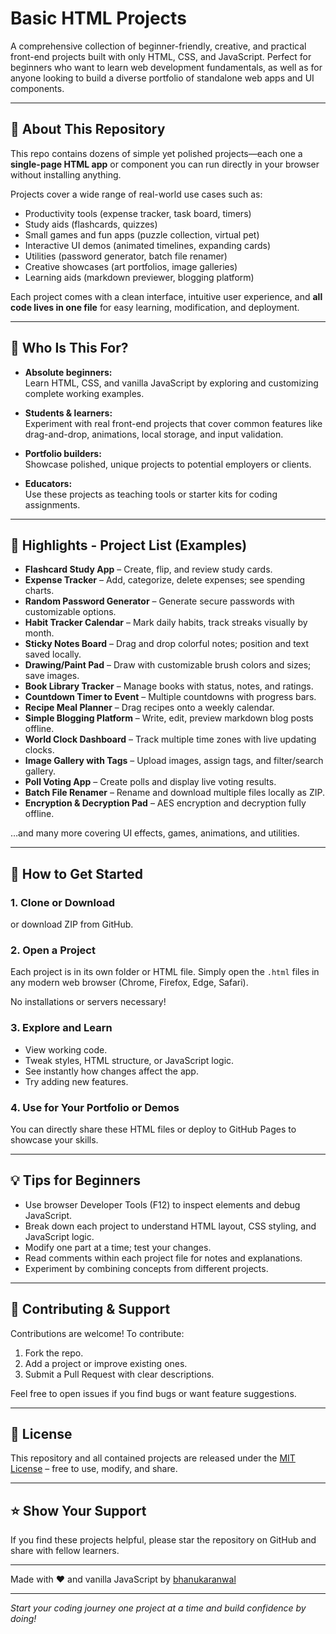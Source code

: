 # Basic HTML Projects

A comprehensive collection of beginner-friendly, creative, and practical front-end projects built with only HTML, CSS, and JavaScript. Perfect for beginners who want to learn web development fundamentals, as well as for anyone looking to build a diverse portfolio of standalone web apps and UI components.

---

## 🚀 About This Repository

This repo contains dozens of simple yet polished projects—each one a **single-page HTML app** or component you can run directly in your browser without installing anything.

Projects cover a wide range of real-world use cases such as:

- Productivity tools (expense tracker, task board, timers)
- Study aids (flashcards, quizzes)
- Small games and fun apps (puzzle collection, virtual pet)
- Interactive UI demos (animated timelines, expanding cards)
- Utilities (password generator, batch file renamer)
- Creative showcases (art portfolios, image galleries)
- Learning aids (markdown previewer, blogging platform)

Each project comes with a clean interface, intuitive user experience, and **all code lives in one file** for easy learning, modification, and deployment.

---

## 🎯 Who Is This For?

- **Absolute beginners:**  
  Learn HTML, CSS, and vanilla JavaScript by exploring and customizing complete working examples.

- **Students & learners:**  
  Experiment with real front-end projects that cover common features like drag-and-drop, animations, local storage, and input validation.

- **Portfolio builders:**  
  Showcase polished, unique projects to potential employers or clients.

- **Educators:**  
  Use these projects as teaching tools or starter kits for coding assignments.

---

## 📂 Highlights - Project List (Examples)

- **Flashcard Study App** – Create, flip, and review study cards.  
- **Expense Tracker** – Add, categorize, delete expenses; see spending charts.  
- **Random Password Generator** – Generate secure passwords with customizable options.  
- **Habit Tracker Calendar** – Mark daily habits, track streaks visually by month.  
- **Sticky Notes Board** – Drag and drop colorful notes; position and text saved locally.  
- **Drawing/Paint Pad** – Draw with customizable brush colors and sizes; save images.  
- **Book Library Tracker** – Manage books with status, notes, and ratings.  
- **Countdown Timer to Event** – Multiple countdowns with progress bars.  
- **Recipe Meal Planner** – Drag recipes onto a weekly calendar.  
- **Simple Blogging Platform** – Write, edit, preview markdown blog posts offline.  
- **World Clock Dashboard** – Track multiple time zones with live updating clocks.  
- **Image Gallery with Tags** – Upload images, assign tags, and filter/search gallery.  
- **Poll Voting App** – Create polls and display live voting results.  
- **Batch File Renamer** – Rename and download multiple files locally as ZIP.  
- **Encryption & Decryption Pad** – AES encryption and decryption fully offline.

…and many more covering UI effects, games, animations, and utilities.

---

## 🌱 How to Get Started

### 1. Clone or Download
or download ZIP from GitHub.

### 2. Open a Project

Each project is in its own folder or HTML file. Simply open the `.html` files in any modern web browser (Chrome, Firefox, Edge, Safari).

No installations or servers necessary!

### 3. Explore and Learn

- View working code.
- Tweak styles, HTML structure, or JavaScript logic.
- See instantly how changes affect the app.
- Try adding new features.

### 4. Use for Your Portfolio or Demos

You can directly share these HTML files or deploy to GitHub Pages to showcase your skills.

---

## 💡 Tips for Beginners

- Use browser Developer Tools (F12) to inspect elements and debug JavaScript.
- Break down each project to understand HTML layout, CSS styling, and JavaScript logic.
- Modify one part at a time; test your changes.
- Read comments within each project file for notes and explanations.
- Experiment by combining concepts from different projects.

---

## 🤝 Contributing & Support

Contributions are welcome! To contribute:

1. Fork the repo.
2. Add a project or improve existing ones.
3. Submit a Pull Request with clear descriptions.

Feel free to open issues if you find bugs or want feature suggestions.

---

## 📝 License

This repository and all contained projects are released under the [MIT License](LICENSE) – free to use, modify, and share.

---

## ⭐️ Show Your Support

If you find these projects helpful, please star the repository on GitHub and share with fellow learners.

---

Made with ❤️ and vanilla JavaScript by [bhanukaranwal](https://github.com/bhanukaranwal)

---

*Start your coding journey one project at a time and build confidence by doing!*

